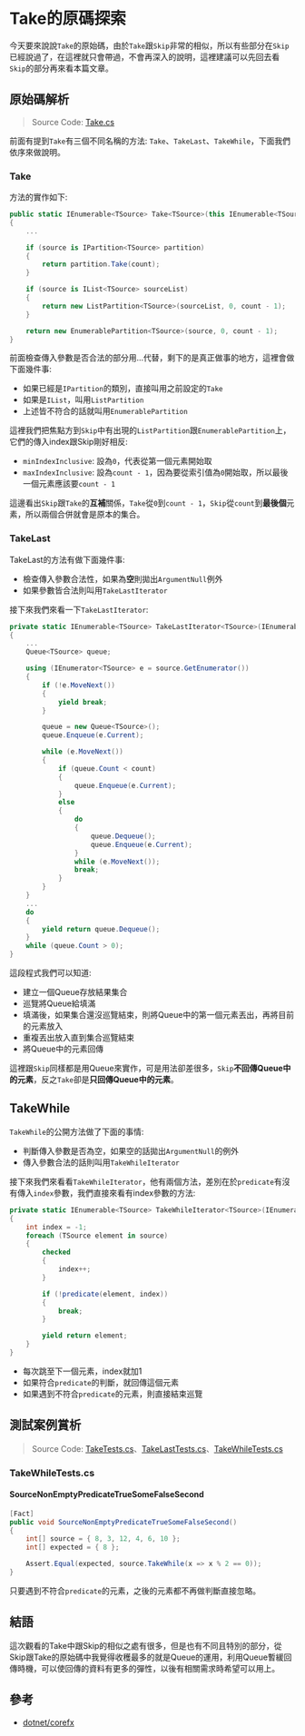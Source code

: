 # Take的原碼探索

今天要來說說`Take`的原始碼，由於`Take`跟`Skip`非常的相似，所以有些部分在`Skip`已經說過了，在這裡就只會帶過，不會再深入的說明，這裡建議可以先回去看`Skip`的部分再來看本篇文章。

## 原始碼解析

> Source Code: [Take.cs](https://github.com/dotnet/corefx/blob/master/src/System.Linq/src/System/Linq/Take.cs)

前面有提到`Take`有三個不同名稱的方法: `Take`、`TakeLast`、`TakeWhile`，下面我們依序來做說明。

### Take

方法的實作如下:

```C#
public static IEnumerable<TSource> Take<TSource>(this IEnumerable<TSource> source, int count)
{
    ...

    if (source is IPartition<TSource> partition)
    {
        return partition.Take(count);
    }

    if (source is IList<TSource> sourceList)
    {
        return new ListPartition<TSource>(sourceList, 0, count - 1);
    }

    return new EnumerablePartition<TSource>(source, 0, count - 1);
}
```

前面檢查傳入參數是否合法的部分用...代替，剩下的是真正做事的地方，這裡會做下面幾件事:

* 如果已經是`IPartition`的類別，直接叫用之前設定的`Take`
* 如果是`IList`，叫用`ListPartition`
* 上述皆不符合的話就叫用`EnumerablePartition`

這裡我們把焦點方到`Skip`中有出現的`ListPartition`跟`EnumerablePartition`上，它們的傳入index跟Skip剛好相反:

* `minIndexInclusive`: 設為`0`，代表從第一個元素開始取
* `maxIndexInclusive`: 設為`count - 1`，因為要從索引值為`0`開始取，所以最後一個元素應該要`count - 1`

這邊看出`Skip`跟`Take`的**互補**關係，`Take`從`0`到`count - 1`，`Skip`從`count`到**最後個**元素，所以兩個合併就會是原本的集合。

### TakeLast

TakeLast的方法有做下面幾件事:

* 檢查傳入參數合法性，如果為**空**則拋出`ArgumentNull`例外
* 如果參數皆合法則叫用`TakeLastIterator`

接下來我們來看一下`TakeLastIterator`:

```C#
private static IEnumerable<TSource> TakeLastIterator<TSource>(IEnumerable<TSource> source, int count)
{
    ...
    Queue<TSource> queue;

    using (IEnumerator<TSource> e = source.GetEnumerator())
    {
        if (!e.MoveNext())
        {
            yield break;
        }

        queue = new Queue<TSource>();
        queue.Enqueue(e.Current);

        while (e.MoveNext())
        {
            if (queue.Count < count)
            {
                queue.Enqueue(e.Current);
            }
            else
            {
                do
                {
                    queue.Dequeue();
                    queue.Enqueue(e.Current);
                }
                while (e.MoveNext());
                break;
            }
        }
    }
    ...
    do
    {
        yield return queue.Dequeue();
    }
    while (queue.Count > 0);
}
```

這段程式我們可以知道:

* 建立一個Queue存放結果集合
* 巡覽將Queue給填滿
* 填滿後，如果集合還沒巡覽結束，則將Queue中的第一個元素丟出，再將目前的元素放入
* 重複丟出放入直到集合巡覽結束
* 將Queue中的元素回傳

這裡跟`Skip`同樣都是用Queue來實作，可是用法卻差很多，`Skip`**不回傳Queue中的元素**，反之`Take`卻是**只回傳Queue中的元素**。

## TakeWhile

`TakeWhile`的公開方法做了下面的事情:

* 判斷傳入參數是否為空，如果空的話拋出`ArgumentNull`的例外
* 傳入參數合法的話則叫用`TakeWhileIterator`

接下來我們來看看`TakeWhileIterator`，他有兩個方法，差別在於`predicate`有沒有傳入`index`參數，我們直接來看有index參數的方法:

```C#
private static IEnumerable<TSource> TakeWhileIterator<TSource>(IEnumerable<TSource> source, Func<TSource, int, bool> predicate)
{
    int index = -1;
    foreach (TSource element in source)
    {
        checked
        {
            index++;
        }

        if (!predicate(element, index))
        {
            break;
        }

        yield return element;
    }
}
```

* 每次跳至下一個元素，index就加1
* 如果符合`predicate`的判斷，就回傳這個元素
* 如果遇到不符合`predicate`的元素，則直接結束巡覽

## 測試案例賞析

> Source Code: [TakeTests.cs](https://github.com/dotnet/corefx/blob/master/src/System.Linq/tests/TakeTests.cs)、[TakeLastTests.cs](https://github.com/dotnet/corefx/blob/master/src/System.Linq/tests/TakeLastTests.cs)、[TakeWhileTests.cs](https://github.com/dotnet/corefx/blob/master/src/System.Linq/tests/TakeWhileTests.cs)

### TakeWhileTests.cs

#### SourceNonEmptyPredicateTrueSomeFalseSecond

```C#
[Fact]
public void SourceNonEmptyPredicateTrueSomeFalseSecond()
{
    int[] source = { 8, 3, 12, 4, 6, 10 };
    int[] expected = { 8 };

    Assert.Equal(expected, source.TakeWhile(x => x % 2 == 0));
}
```

只要遇到不符合`predicate`的元素，之後的元素都不再做判斷直接忽略。

## 結語

這次觀看的Take中跟Skip的相似之處有很多，但是也有不同且特別的部分，從Skip跟Take的原始碼中我覺得收穫最多的就是Queue的運用，利用Queue暫緩回傳時機，可以使回傳的資料有更多的彈性，以後有相關需求時希望可以用上。

## 參考

* [dotnet/corefx](https://github.com/dotnet/corefx)